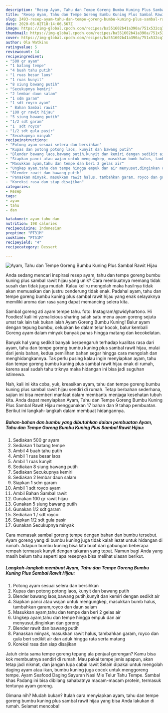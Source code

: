 ```yaml
---
description: "Resep Ayam, Tahu dan Tempe Goreng Bumbu Kuning Plus Sambal Rawit Hijau, Enak Banget"
title: "Resep Ayam, Tahu dan Tempe Goreng Bumbu Kuning Plus Sambal Rawit Hijau, Enak Banget"
slug: 2493-resep-ayam-tahu-dan-tempe-goreng-bumbu-kuning-plus-sambal-rawit-hijau-enak-banget
date: 2020-05-02T18:14:06.567Z
image: https://img-global.cpcdn.com/recipes/ba551602b41a390a/751x532cq70/ayam-tahu-dan-tempe-goreng-bumbu-kuning-plus-sambal-rawit-hijau-foto-resep-utama.jpg
thumbnail: https://img-global.cpcdn.com/recipes/ba551602b41a390a/751x532cq70/ayam-tahu-dan-tempe-goreng-bumbu-kuning-plus-sambal-rawit-hijau-foto-resep-utama.jpg
cover: https://img-global.cpcdn.com/recipes/ba551602b41a390a/751x532cq70/ayam-tahu-dan-tempe-goreng-bumbu-kuning-plus-sambal-rawit-hijau-foto-resep-utama.jpg
author: Ola Watkins
ratingvalue: 5
reviewcount: 14
recipeingredient:
- "500 gr ayam"
- "1 batang tempe"
- "4 buah tahu putih"
- "1 ruas besar laos"
- "1 ruas kunyit"
- "8 siung bawang putih"
- "Secukupnya kemiri"
- "2 lembar daun salam"
- "1 sdm garam"
- "1 sdt royco ayam"
- " Bahan Sambal rawit"
- "100 gr rawit hijau"
- "5 siung bawang putih"
- "1/2 sdt garam"
- "1  sdt royco"
- "1/2 sdt gula pasir"
- "Secukupnya minyak"
recipeinstructions:
- "Potong ayam sesuai selera dan bersihkan"
- "Kupas dan potong potong laos, kunyit dan bawang putih"
- "Blender bawang laos,bawang putih,kunyit dan kemiri dengan sedikit air"
- "Siapkan panci atau wajan untuk mengungkep, masukkan bumb halus, tambahkan garam,royco dan daun salam"
- "Masukkan ayam,tahu dan tempe dan beri 2 gelas air"
- "Ungkep ayam,tahu dan tempe hingga empuk dan air menyusut,dinginkan dan goreng"
- "Blender rawit dan bawang putih"
- "Panaskan minyak, masukkan rawit halus, tambahkan garam, royco dan gula beri sedikit air dan aduk hingga rata serta matang"
- "Koreksi rasa dan siap disajikan"
categories:
- Resep
tags:
- ayam
- tahu
- dan

katakunci: ayam tahu dan 
nutrition: 198 calories
recipecuisine: Indonesian
preptime: "PT31M"
cooktime: "PT51M"
recipeyield: "4"
recipecategory: Dessert

---
```



![Ayam, Tahu dan Tempe Goreng Bumbu Kuning Plus Sambal Rawit Hijau](https://img-global.cpcdn.com/recipes/ba551602b41a390a/751x532cq70/ayam-tahu-dan-tempe-goreng-bumbu-kuning-plus-sambal-rawit-hijau-foto-resep-utama.jpg)

Anda sedang mencari inspirasi resep ayam, tahu dan tempe goreng bumbu kuning plus sambal rawit hijau yang unik? Cara membuatnya memang tidak susah dan tidak juga mudah. Kalau keliru mengolah maka hasilnya tidak akan memuaskan dan justru cenderung tidak enak. Padahal ayam, tahu dan tempe goreng bumbu kuning plus sambal rawit hijau yang enak selayaknya memiliki aroma dan rasa yang dapat memancing selera kita.

Sambal goreng ati ayam tempe tahu. foto: Instagram/@widyhartono. Hi Foodies! kali ini yzmalicious sharing salah satu menu ayam goreng sejuta umat tak lain tak bukan ialah Ayam Goreng Bumbu Kuning! Balur ayam dengan tepung bumbu, celupkan ke dalam telur kocok, balur kembali Goreng ayam dalam minyak banyak panas hingga matang dan kecokelatan.

Banyak hal yang sedikit banyak berpengaruh terhadap kualitas rasa dari ayam, tahu dan tempe goreng bumbu kuning plus sambal rawit hijau, mulai dari jenis bahan, kedua pemilihan bahan segar hingga cara mengolah dan menghidangkannya. Tak perlu pusing kalau ingin menyiapkan ayam, tahu dan tempe goreng bumbu kuning plus sambal rawit hijau enak di rumah, karena asal sudah tahu triknya maka hidangan ini bisa jadi suguhan istimewa.


Nah, kali ini kita coba, yuk, kreasikan ayam, tahu dan tempe goreng bumbu kuning plus sambal rawit hijau sendiri di rumah. Tetap berbahan sederhana, sajian ini bisa memberi manfaat dalam membantu menjaga kesehatan tubuh kita. Anda dapat menyiapkan Ayam, Tahu dan Tempe Goreng Bumbu Kuning Plus Sambal Rawit Hijau menggunakan 17 bahan dan 9 tahap pembuatan. Berikut ini langkah-langkah dalam membuat hidangannya.

<!--inarticleads1-->

##### Bahan-bahan dan bumbu yang dibutuhkan dalam pembuatan Ayam, Tahu dan Tempe Goreng Bumbu Kuning Plus Sambal Rawit Hijau:

1. Sediakan 500 gr ayam
1. Sediakan 1 batang tempe
1. Ambil 4 buah tahu putih
1. Ambil 1 ruas besar laos
1. Ambil 1 ruas kunyit
1. Sediakan 8 siung bawang putih
1. Sediakan Secukupnya kemiri
1. Sediakan 2 lembar daun salam
1. Siapkan 1 sdm garam
1. Ambil 1 sdt royco ayam
1. Ambil  Bahan Sambal rawit
1. Gunakan 100 gr rawit hijau
1. Gunakan 5 siung bawang putih
1. Gunakan 1/2 sdt garam
1. Sediakan 1 / sdt royco
1. Siapkan 1/2 sdt gula pasir
1. Gunakan Secukupnya minyak


Cara memasak sambal goreng tempe dengan bahan dan bumbu tersebut. Ayam goreng yang di bumbu kuning juga tidak kalah lezat untuk hidangan di rumah. Adapun bumbu kuning bisa kita buat dari gabungan beberapa rempah termasuk kunyit dengan takaran yang tepat. Namun bagi Anda yang masih belum tahu seperti apa resepnya bisa melihat ulasan berikut. 

<!--inarticleads2-->

##### Langkah-langkah membuat Ayam, Tahu dan Tempe Goreng Bumbu Kuning Plus Sambal Rawit Hijau:

1. Potong ayam sesuai selera dan bersihkan
1. Kupas dan potong potong laos, kunyit dan bawang putih
1. Blender bawang laos,bawang putih,kunyit dan kemiri dengan sedikit air
1. Siapkan panci atau wajan untuk mengungkep, masukkan bumb halus, tambahkan garam,royco dan daun salam
1. Masukkan ayam,tahu dan tempe dan beri 2 gelas air
1. Ungkep ayam,tahu dan tempe hingga empuk dan air menyusut,dinginkan dan goreng
1. Blender rawit dan bawang putih
1. Panaskan minyak, masukkan rawit halus, tambahkan garam, royco dan gula beri sedikit air dan aduk hingga rata serta matang
1. Koreksi rasa dan siap disajikan


Jatuh cinta sama tempe goreng tepung ala penjual gorengan? Kamu bisa kok membuatnya sendiri di rumah. Mau pakai tempe jenis apapun, akan tetap jadi nikmat, dan jangan lupa cabai rawit Selain dipakai untuk mengolah daging ayam atau ikan, bumbu kuning juga cocok untuk menggoreng tempe. Ayam Seafood Daging Sayuran Nasi Mie Telur Tahu Tempe. Sambal khas Padang ini bisa dibilang sahabatnya macam-macam protein, termasuk tentunya ayam goreng. 

Gimana nih? Mudah bukan? Itulah cara menyiapkan ayam, tahu dan tempe goreng bumbu kuning plus sambal rawit hijau yang bisa Anda lakukan di rumah. Selamat mencoba!
